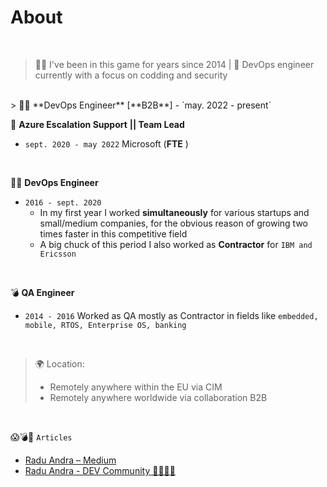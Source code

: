 # About                                 

<br />

> 🧙‍♂️ I've been in this game for years since 2014  | 🚀 DevOps engineer  currently with a focus on codding and security
>
<br />
> 🧙‍♂️  **DevOps Engineer**  [**B2B**]
       - `may. 2022 - present`
<br />

🚀 **Azure Escalation Support** **|| Team Lead**

- `sept. 2020 - may 2022`  Microsoft (**FTE** )
<br />
 
🧙‍♂️ **DevOps Engineer** 

- `2016 - sept. 2020`
  - In my first year I worked **simultaneously** for various startups and small/medium companies, for the obvious reason of growing two times faster in this competitive field
  - A big chuck of this period I also worked as **Contractor** for `IBM and Ericsson`

<br />

💣 **QA Engineer** 

- `2014 - 2016` Worked as QA mostly as Contractor in fields like `embedded, mobile, RTOS, Enterprise OS, banking`
<br />



> 🌍 Location:
> - Remotely anywhere within the EU via CIM
> - Remotely anywhere worldwide via collaboration B2B

<br />



😱💣🤯  `Articles`

- [Radu Andra – Medium](https://medium.com/@andragabr)
- [Radu Andra - DEV Community 👩‍💻👨‍💻](https://dev.to/dummyandra)





  

